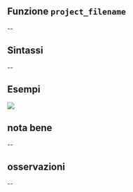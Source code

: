 ## Funzione `project_filename`

--

## Sintassi

--

## Esempi

<img src="/img/variabili/project_filename/project_filename1.png">

## nota bene

--

## osservazioni

--